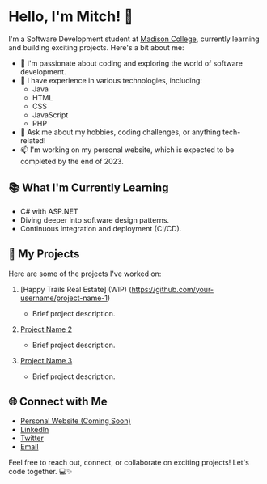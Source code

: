 # Hello, I'm Mitch! 👋

I'm a Software Development student at [Madison College](https://www.madisoncollege.edu/), currently learning and building exciting projects. Here's a bit about me:

- 🔭 I'm passionate about coding and exploring the world of software development.
- 🌱 I have experience in various technologies, including:
  - Java
  - HTML
  - CSS
  - JavaScript
  - PHP
- 💬 Ask me about my hobbies, coding challenges, or anything tech-related!
- 📫 I'm working on my personal website, which is expected to be completed by the end of 2023.

## 📚 What I'm Currently Learning

- C# with ASP.NET
- Diving deeper into software design patterns.
- Continuous integration and deployment (CI/CD).

## 🚀 My Projects

Here are some of the projects I've worked on:

1. [Happy Trails Real Estate] (WIP) (https://github.com/your-username/project-name-1)
   - Brief project description.

2. [Project Name 2](https://github.com/your-username/project-name-2)
   - Brief project description.

3. [Project Name 3](https://github.com/your-username/project-name-3)
   - Brief project description.

## 🌐 Connect with Me

- [Personal Website (Coming Soon)]()
- [LinkedIn](https://www.linkedin.com/in/mitch-gunsolus)
- [Twitter](https://twitter.com/mgunsolus94)
- [Email](mailto:mitch.gunsolus@gmail.com)

Feel free to reach out, connect, or collaborate on exciting projects! Let's code together. 💻✨
